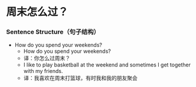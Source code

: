 # 周末怎么过？

### Sentence Structure（句子结构）

- How do you spend your weekends?
  - How do you spend your weekends?
  - 译：你怎么过周末？
  - I like to play basketball at the weekend and sometimes I get together with my friends.
  - 译：我喜欢在周末打篮球，有时我和我的朋友聚会
